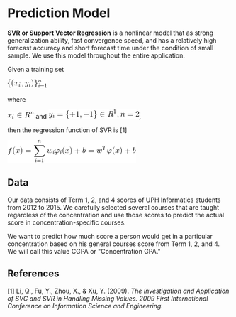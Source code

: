 # Prediction Model

**SVR or Support Vector Regression** is a nonlinear model that as strong generalization ability, fast convergence speed, and has a relatively high forecast accuracy and short forecast time under the condition of small sample. We use this model throughout the entire application.

Given a training set

![equation](/img/equations/1.png)

where

![equation](/img/equations/2.png) and ![equation](/img/equations/3.png),

then the regression function of SVR is [1]

![equation](/img/equations/4.png) 

## Data

Our data consists of Term 1, 2, and 4 scores of UPH Informatics students from 2012 to 2015. We carefully selected several courses that are taught regardless of the concentration and use those scores to predict the actual score in concentration-specific courses.

We want to predict how much score a person would get in a particular concentration based on his general courses score from Term 1, 2, and 4. We will call this value CGPA or "Concentration GPA."





## References

[1] Li, Q., Fu, Y., Zhou, X., & Xu, Y. (2009). *The Investigation and Application of SVC and SVR in Handling Missing Values. 2009 First International Conference on Information Science and Engineering.*
